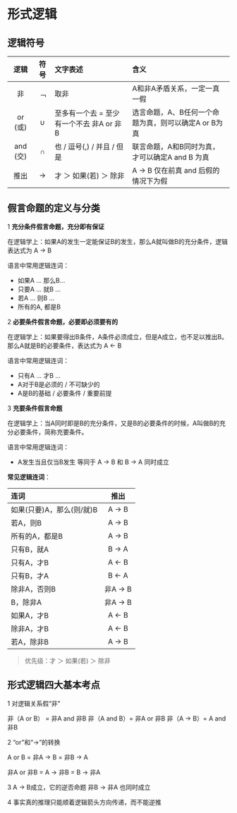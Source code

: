 # 形式逻辑

## 逻辑符号

| 逻辑| 符号 | 文字表述 | 含义 |
| :--: | :--: | :-- | :-- |
| 非 | ﹁ | 取非  | A和非A矛盾关系，一定一真一假 |
| or (或) | ∪ | 至多有一个去 = 至少有一个不去 非A or 非B | 选言命题，A、B任何一个命题为真，则可以确定A or B为真 |
| and (交) | ∩ | 也 / 逗号(,) / 并且 / 但是 | 联言命题，A和B同时为真，才可以确定A and B 为真 |
| 推出 | → | 才 ＞ 如果(若) ＞ 除非 | A → B 仅在前真 and 后假的情况下为假 |

## 假言命题的定义与分类

1 **充分条件假言命题，充分即有保证**

在逻辑学上：如果A的发生一定能保证B的发生，那么A就叫做B的充分条件，逻辑表达式为 A → B

语言中常用逻辑连词：

- 如果A ... 那么B...
- 只要A ... 就B ...
- 若A ... 则B ...
- 所有的A, 都是B

2 **必要条件假言命题，必要即必须要有的**

在逻辑学上：如果要得出B条件，A条件必须成立，但是A成立，也不足以推出B。那么A就是B的必要条件，表达式为 A ← B

语言中常用逻辑连词：

- 只有A ... 才B ...
- A对于B是必须的 / 不可缺少的
- A是B的基础 / 必要条件 / 重要前提

3 **充要条件假言命题**

在逻辑学上：当A同时即是B的充分条件，又是B的必要条件的时候，A叫做B的充分必要条件，简称充要条件。

语言中常用逻辑连词：

- A发生当且仅当B发生 等同于 A → B 和 B → A 同时成立

**常见逻辑连词**：

| 连词| 推出 |
| :-- | :--: |
| 如果(只要)A，那么(则/就)B | A → B |
| 若A，则B | A → B |
| 所有的A，都是B | A → B |
| 只有B，就A | B → A |
| 只有A，才B | A ← B |
| 只有B，才A | B ← A |
| 除非A，否则B | 非A → B |
| B，除非A | 非A → B |
| 如果A，才B | A ← B |
| 除非A，才B | A ← B |
| 若A，除非B | A → B |

> 优先级：才 ＞ 如果(若) ＞ 除非

## 形式逻辑四大基本考点

1 对逻辑关系假“非”

非（A or B） = 非A and 非B
非（A and B）= 非A or 非B
非（A → B）= A and 非B

2 “or”和“→”的转换

A or B = 非A → B = 非B → A

非A or 非B = A → 非B = B → 非A

3 A → B成立，它的逆否命题 非B → 非A 也同时成立

4 事实真的推理只能顺着逻辑箭头方向传递，而不能逆推
